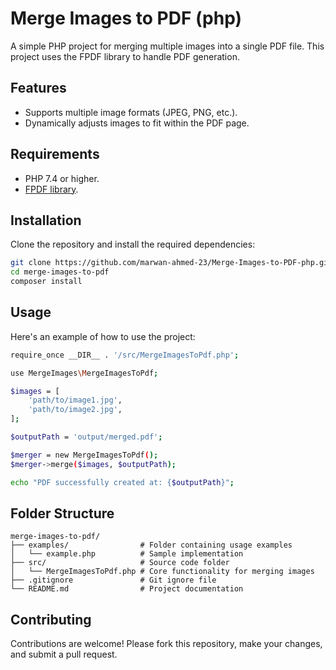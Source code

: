 # Merge Images to PDF (php)

A simple PHP project for merging multiple images into a single PDF file. This project uses the FPDF library to handle PDF generation.

## Features
- Supports multiple image formats (JPEG, PNG, etc.).
- Dynamically adjusts images to fit within the PDF page.

## Requirements
- PHP 7.4 or higher.
- [FPDF library](http://www.fpdf.org/).

## Installation

Clone the repository and install the required dependencies:

```bash
git clone https://github.com/marwan-ahmed-23/Merge-Images-to-PDF-php.git
cd merge-images-to-pdf
composer install
```

## Usage

Here's an example of how to use the project:

```bash
require_once __DIR__ . '/src/MergeImagesToPdf.php';

use MergeImages\MergeImagesToPdf;

$images = [
    'path/to/image1.jpg',
    'path/to/image2.jpg',
];

$outputPath = 'output/merged.pdf';

$merger = new MergeImagesToPdf();
$merger->merge($images, $outputPath);

echo "PDF successfully created at: {$outputPath}";
```

## Folder Structure
```plaintext
merge-images-to-pdf/ 
├── examples/                # Folder containing usage examples
│   └── example.php          # Sample implementation
├── src/                     # Source code folder
│   └── MergeImagesToPdf.php # Core functionality for merging images
├── .gitignore               # Git ignore file
└── README.md                # Project documentation
```

## Contributing

Contributions are welcome! Please fork this repository, make your changes, and submit a pull request.

